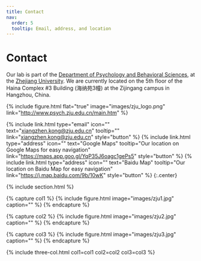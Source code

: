 ```yaml
---
title: Contact
nav:
  order: 5
  tooltip: Email, address, and location
---
```


# <i class="fas fa-envelope"></i>Contact

Our lab is part of the [Department of Psychology and Behavioral Sciences](http://www.psych.zju.edu.cn/), at the [Zhejiang University](https://www.zju.edu.cn/).
We are currently located on the 5th floor of the Haina Complex #3 Building (海纳苑3幢) at the Zijingang campus in Hangzhou, China.

{%
  include figure.html
  flat="true"
  image="images/zju_logo.png"
  link="http://www.psych.zju.edu.cn/main.htm"
%}

{%
  include link.html
  type="email"
  icon=""
  text="xiangzhen.kong@zju.edu.cn"
  tooltip=""
  link="xiangzhen.kong@zju.edu.cn"
  style="button"
%}
{%
  include link.html
  type="address"
  icon=""
  text="Google Maps"
  tooltip="Our location on Google Maps for easy navigation"
  link="https://maps.app.goo.gl/YqP35J6oagc1gePs5"
  style="button"
%}
{%
  include link.html
  type="address"
  icon=""
  text="Baidu Map"
  tooltip="Our location on Baidu Map for easy navigation"
  link="https://j.map.baidu.com/9b/10wK"
  style="button"
%}
{:.center}

{% include section.html %}

{% capture col1 %}
{%
  include figure.html
  image="images/zju1.jpg"
  caption=""
%}
{% endcapture %}

{% capture col2 %}
{%
  include figure.html
  image="images/zju2.jpg"
  caption=""
%}
{% endcapture %}

{% capture col3 %}
{%
  include figure.html
  image="images/zju3.jpg"
  caption=""
%}
{% endcapture %}

{% include three-col.html col1=col1 col2=col2 col3=col3 %}

